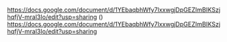 https://docs.google.com/document/d/1YEbaqbhWfy7lxxwgjDpGEZImBIKSzjhqfjV-mral3Io/edit?usp=sharing
()
https://docs.google.com/document/d/1YEbaqbhWfy7lxxwgjDpGEZImBIKSzjhqfjV-mral3Io/edit?usp=sharing

